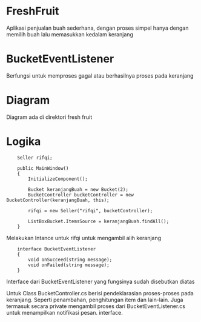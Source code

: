 # FreshFruit

Aplikasi penjualan buah sederhana, dengan proses simpel hanya dengan memilih buah lalu memasukkan kedalam keranjang

# BucketEventListener

Berfungsi untuk memproses gagal atau berhasilnya proses pada keranjang

# Diagram

Diagram ada di direktori fresh fruit

# Logika

        Seller rifqi;

        public MainWindow()
        {
            InitializeComponent();

            Bucket keranjangBuah = new Bucket(2);
            BucketController bucketController = new BucketController(keranjangBuah, this);

            rifqi = new Seller("rifqi", bucketController);

            ListBoxBucket.ItemsSource = keranjangBuah.findAll();
        }
Melakukan Intance untuk rifqi untuk mengambil alih keranjang

        interface BucketEventListener
        {
            void onSucceed(string message);
            void onFailed(string message);
        }

Interface dari BucketEventListener yang fungsinya sudah disebutkan diatas

Untuk Class BucketController.cs berisi pendeklarasian proses-proses pada keranjang. Seperti penambahan, penghitungan item dan lain-lain. Juga termasuk secara private mengambil proses dari BucketEventListener.cs untuk menampilkan notifikasi pesan. interface.


